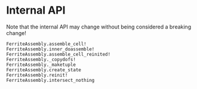 # Internal API
Note that the internal API may change without being considered a breaking change!

```@docs
FerriteAssembly.assemble_cell!
FerriteAssembly.inner_doassemble!
FerriteAssembly.assemble_cell_reinited!
FerriteAssembly._copydofs!
FerriteAssembly._maketuple
FerriteAssembly.create_state
FerriteAssembly.reinit!
FerriteAssembly.intersect_nothing
```